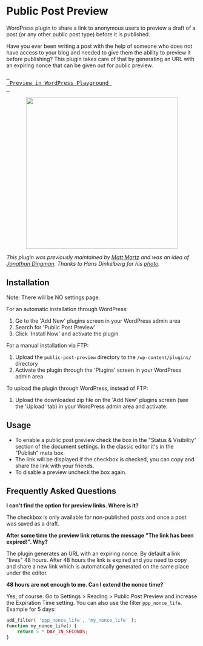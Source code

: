 # Public Post Preview

WordPress plugin to share a link to anonymous users to preview a draft of a post (or any other public post type) before it is published.

Have you ever been writing a post with the help of someone who does not have access to your blog and needed to give them the ability to preview it before publishing? This plugin takes care of that by generating an URL with an expiring nonce that can be given out for public preview.

[<kbd> <br> Preview in WordPress Playground <br> </kbd>](https://playground.wordpress.net/?blueprint-url=https://raw.githubusercontent.com/ocean90/public-post-preview/refs/heads/master/.wordpress-org/blueprints/blueprint.json)

<p align="center">
<img src="https://ps.w.org/public-post-preview/assets/screenshot-1.png?rev=1981242" alt="" width="400">
</p>

*This plugin was previously maintained by [Matt Martz](http://profiles.wordpress.org/sivel/) and was an idea of [Jonathan Dingman](http://profiles.wordpress.org/jdingman/). Thanks to Hans Dinkelberg for his [photo](http://www.flickr.com/photos/uitdragerij/7516234430/).*

## Installation

Note: There will be NO settings page.

For an automatic installation through WordPress:

1. Go to the 'Add New' plugins screen in your WordPress admin area
1. Search for 'Public Post Preview'
1. Click 'Install Now' and activate the plugin


For a manual installation via FTP:

1. Upload the `public-post-preview` directory to the `/wp-content/plugins/` directory
1. Activate the plugin through the 'Plugins' screen in your WordPress admin area


To upload the plugin through WordPress, instead of FTP:

1. Upload the downloaded zip file on the 'Add New' plugins screen (see the 'Upload' tab) in your WordPress admin area and activate.

## Usage
* To enable a public post preview check the box in the "Status & Visibility" section of the document settings. In the classic editor it's in the "Publish" meta box.
* The link will be displayed if the checkbox is checked, you can copy and share the link with your friends.
* To disable a preview uncheck the box again.

## Frequently Asked Questions

**I can't find the option for preview links. Where is it?**

The checkbox is only available for non-published posts and once a post was saved as a draft.


**After some time the preview link returns the message "The link has been expired!". Why?**

The plugin generates an URL with an expiring nonce. By default a link "lives" 48 hours. After 48 hours the link is expired and you need to copy and share a new link which is automatically generated on the same place under the editor.


**48 hours are not enough to me. Can I extend the nonce time?**

Yes, of course. Go to Settings > Reading > Public Post Preview and increase the
Expiration Time setting. You can also use the filter `ppp_nonce_life`. Example for 5 days:

```php
add_filter( 'ppp_nonce_life', 'my_nonce_life' );
function my_nonce_life() {
	return 5 * DAY_IN_SECONDS;
}
```
